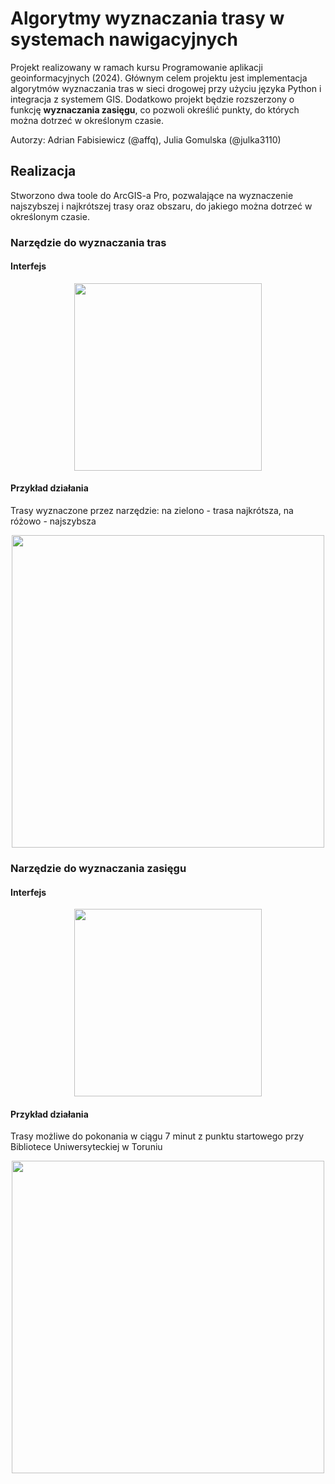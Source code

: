 # Algorytmy wyznaczania trasy w systemach nawigacyjnych

Projekt realizowany w ramach kursu Programowanie aplikacji geoinformacyjnych (2024). Głównym celem projektu jest implementacja algorytmów wyznaczania tras w sieci drogowej przy użyciu języka Python i integracja z systemem GIS. Dodatkowo projekt będzie rozszerzony o funkcję **wyznaczania zasięgu**, co pozwoli określić punkty, do których można dotrzeć w określonym czasie.

Autorzy: Adrian Fabisiewicz (@affq), Julia Gomulska (@julka3110)

## Realizacja
Stworzono dwa toole do ArcGIS-a Pro, pozwalające na wyznaczenie najszybszej i najkrótszej trasy oraz obszaru, do jakiego można dotrzeć w określonym czasie.

### Narzędzie do wyznaczania tras
#### Interfejs

<div align="center">
  <img src="https://github.com/user-attachments/assets/6a9f7b42-cb78-4d1a-a159-7fdecf5b40c8" width="300" height="auto"/>
</div>

#### Przykład działania
Trasy wyznaczone przez narzędzie: na zielono - trasa najkrótsza, na różowo - najszybsza

<div align="center">
  <img src="https://github.com/user-attachments/assets/8f00656a-8fe4-4f03-8587-99c4c96092da" width="500" height="auto"/>
</div>

### Narzędzie do wyznaczania zasięgu
#### Interfejs

<div align="center">
  <img src="https://github.com/user-attachments/assets/b3194648-59a1-4d28-8b64-c1c4899e96b2" width="300" height="auto"/>
</div>

#### Przykład działania
Trasy możliwe do pokonania w ciągu 7 minut z punktu startowego przy Bibliotece Uniwersyteckiej w Toruniu

<div align="center">
  <img src="https://github.com/user-attachments/assets/dcdc9582-939c-4c93-a777-26b196c44148" width="500" height="auto"/>
</div>
